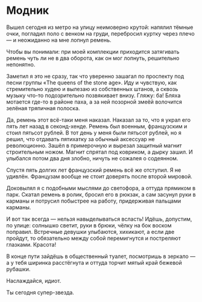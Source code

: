 # Модник

Вышел сегодня из метро на улицу неимоверно крутой: напялил тёмные очки, погладил поло с венком на груди, перебросил куртку через плечо — и неожиданно на мне лопнул ремень.

Чтобы вы понимали: при моей комплекции приходится затягивать ремень чуть ли не в два оборота, как он мог лопнуть, решительно непонятно.

Заметил я это не сразу, так что уверенно зашагал по проспекту под песни группы «The queens of the stone age». Иду и чувствую, как стремительно худею и вылезаю из собственных штанов, а сквозь музыку что-то подозрительно позвякивает внизу. Гляжу: ба! Бляха мотается где-то в районе паха, а за ней позорной змеёй волочится зелёная тряпичная полоска.

Да, ремень этот всё-таки меня наказал. Наказал за то, что я украл его пять лет назад в секонд-хенде. Ремень был военным, французским и стоил пятьсот рублей. В тот день у меня были пятьсот рублей, но я решил, что отдавать пятихатку за обычный аксессуар не революционно. Зашёл в примерочную и вырезал защитный магнит строительным ножом. Магнит спрятал под ковриком, а дырку зашил. И улыбался потом два дня злобно, ничуть не сожалея о содеянном.

Спустя пять долгих лет французский ремень всё же отступил. Я не удивлён. Французам вообще не стоит доверять после второй мировой.

Доковылял я с подобными мыслями до светофора, а оттуда прямиком в парк. Скатал ремень в ролик, бросил его в рюкзак, а сам засунул руки в карманы и потрусил побыстрее на работу, придерживая пальцами карманы.

И вот так всегда — нельзя навыделываться всласть! Идёшь, допустим, по улице: солнышко светит, руки в брюки, чёлку на бок воском поправил. Встречные девушки улыбаются, хихикают, а если две пройдут, то обязательно между собой перемигнутся и постреляют глазками. Красота!

В конце пути зайдёшь в общественный туалет, посмотришь в зеркало — а у тебя ширинка расстёгнута и оттуда торчит мятый край бежевой рубашки.

Наслаждайся, идиот.

Ты сегодня супер-звезда.